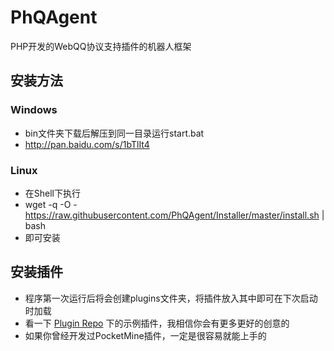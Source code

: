 # PhQAgent
PHP开发的WebQQ协议支持插件的机器人框架

## 安装方法
### Windows
 - bin文件夹下载后解压到同一目录运行start.bat
 - http://pan.baidu.com/s/1bTlIt4

### Linux
 - 在Shell下执行
 - wget -q -O - https://raw.githubusercontent.com/PhQAgent/Installer/master/install.sh | bash
 - 即可安装

## 安装插件
 - 程序第一次运行后将会创建plugins文件夹，将插件放入其中即可在下次启动时加载
 - 看一下 [Plugin Repo](https://github.com/PhQAgent/Plugin) 下的示例插件，我相信你会有更多更好的创意的
 - 如果你曾经开发过PocketMine插件，一定是很容易就能上手的
